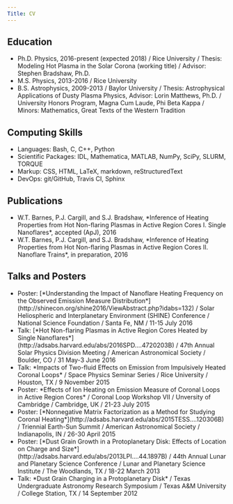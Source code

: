 ```yaml
---
Title: CV
---
```





## Education


* <div class="lead">Ph.D. Physics, 2016-present (expected 2018) / Rice University  / Thesis: Modeling Hot Plasma in the Solar Corona (working title) / Advisor: Stephen Bradshaw, Ph.D.</div>

* <div class="lead">M.S. Physics, 2013-2016 / Rice University </div>

* <div class="lead">B.S. Astrophysics, 2009-2013 / Baylor University  / Thesis: Astrophysical Applications of Dusty Plasma Physics, Advisor: Lorin Matthews, Ph.D. / University Honors Program, Magna Cum Laude, Phi Beta Kappa / Minors: Mathematics, Great Texts of the Western Tradition</div>





## Computing Skills


* <div class="lead">Languages: Bash, C, C++, Python</div>

* <div class="lead">Scientific Packages: IDL, Mathematica, MATLAB, NumPy, SciPy, SLURM, TORQUE</div>

* <div class="lead">Markup: CSS, HTML, LaTeX, markdown, reStructuredText</div>

* <div class="lead">DevOps: git/GitHub, Travis CI, Sphinx</div>





## Publications


* <div class="lead">W.T. Barnes, P.J. Cargill, and S.J. Bradshaw, *Inference of Heating Properties from Hot Non-flaring Plasmas in Active Region Cores I. Single Nanoflares*, accepted (ApJ), 2016</div>

* <div class="lead">W.T. Barnes, P.J. Cargill, and S.J. Bradshaw, *Inference of Heating Properties from Hot Non-flaring Plasmas in Active Region Cores II. Nanoflare Trains*, in preparation, 2016</div>





## Talks and Posters


* <div class="lead">Poster: [*Understanding the Impact of Nanoflare Heating Frequency on the Observed Emission Measure Distribution*](http://shinecon.org/shine2016/ViewAbstract.php?idabs=132) / Solar Heliospheric and Interplanetary Environment (SHINE) Conference / National Science Foundation / Santa Fe, NM / 11-15 July 2016</div>

* <div class="lead">Talk: [*Hot Non-flaring Plasmas in Active Region Cores Heated by Single Nanoflares*](http://adsabs.harvard.edu/abs/2016SPD....4720203B) / 47th Annual Solar Physics Division Meeting / American Astronomical Society / Boulder, CO / 31 May-3 June 2016</div>

* <div class="lead">Talk: *Impacts of Two-fluid Effects on Emission from Impulsively Heated Coronal Loops* / Space Physics Seminar Series / Rice University / Houston, TX / 9 November 2015</div>

* <div class="lead">Poster: *Effects of Ion Heating on Emission Measure of Coronal Loops in Active Region Cores* / Coronal Loop Workshop VII / Unversity of Cambridge / Cambridge, UK / 21-23 July 2015</div>

* <div class="lead">Poster: [*Nonnegative Matrix Factorization as a Method for Studying Coronal Heating*](http://adsabs.harvard.edu/abs/2015TESS....120306B) / Triennial Earth-Sun Summit / American Astronomical Society / Indianapolis, IN / 26-30 April 2015</div>

* <div class="lead">Poster: [*Dust Grain Growth in a Protoplanetary Disk: Effects of Location on Charge and Size*](http://adsabs.harvard.edu/abs/2013LPI....44.1897B) / 44th Annual Lunar and Planetary Science Conference / Lunar and Planetary Science Institute / The Woodlands, TX / 18-22 March 2013</div>

* <div class="lead">Talk: *Dust Grain Charging in a Protoplanetary Disk* / Texas Undergraduate Astronomy Research Symposium / Texas A&M University / College Station, TX / 14 September 2012</div>
















